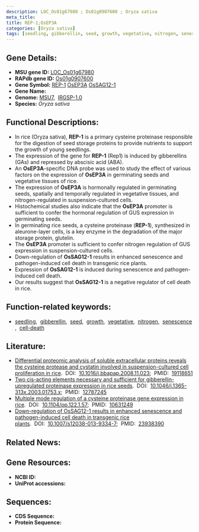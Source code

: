 ```yaml
---
description: LOC_Os01g67980 ; Os01g0907600 ; Oryza sativa
meta_title:
title: REP-1;OsEP3A
categories: [Oryza sativa]
tags: [seedling, gibberellin, seed, growth, vegetative, nitrogen, senescence, cell death]
---
```


## Gene Details:
- **MSU gene ID:** [LOC_Os01g67980](http://rice.uga.edu/cgi-bin/ORF_infopage.cgi?orf=LOC_Os01g67980)  
- **RAPdb gene ID:** [Os01g0907600](https://rapdb.dna.affrc.go.jp/locus/?name=Os01g0907600)  
- **Gene Symbol:** <u>REP-1</u>&nbsp;<u>OsEP3A</u>&nbsp;<u>OsSAG12-1</u>
- **Gene Name:**
- **Genome:**  [MSU7](http://rice.uga.edu/),&nbsp;&nbsp;[IRGSP-1.0](https://rapdb.dna.affrc.go.jp/download/irgsp1.html)
- **Species:** *Oryza sativa*

## Functional Descriptions:
   - In rice (Oryza sativa), **REP-1** is a primary cysteine proteinase responsible for the digestion of seed storage proteins to provide nutrients to support the growth of young seedlings.
   - The expression of the gene for **REP-1** (Rep1) is induced by gibberellins (GAs) and repressed by abscisic acid (ABA).
   - An **OsEP3A**-specific DNA probe was used to study the effect of various factors on the expression of **OsEP3A** in germinating seeds and vegetative tissues of rice.
   - The expression of **OsEP3A** is hormonally regulated in germinating seeds, spatially and temporally regulated in vegetative tissues, and nitrogen-regulated in suspension-cultured cells.
   - Histochemical studies also indicate that the **OsEP3A** promoter is sufficient to confer the hormonal regulation of GUS expression in germinating seeds.
   - In germinating rice seeds, a cysteine proteinase (**REP-1**), synthesized in aleurone-layer cells, is a key enzyme in the degradation of the major storage protein, glutelin.
   - The **OsEP3A** promoter is sufficient to confer nitrogen regulation of GUS expression in suspension-cultured cells.
   - Down-regulation of **OsSAG12-1** results in enhanced senescence and pathogen-induced cell death in transgenic rice plants.
   - Expression of **OsSAG12-1** is induced during senescence and pathogen-induced cell death.
   - Our results suggest that **OsSAG12-1** is a negative regulator of cell death in rice.

## Function-related keywords:
   - [seedling](/tags/seedling/),&nbsp;&nbsp;[gibberellin](/tags/gibberellin/),&nbsp;&nbsp;[seed](/tags/seed/),&nbsp;&nbsp;[growth](/tags/growth/),&nbsp;&nbsp;[vegetative](/tags/vegetative/),&nbsp;&nbsp;[nitrogen](/tags/nitrogen/),&nbsp;&nbsp;[senescence](/tags/senescence/),&nbsp;&nbsp;[cell-death](/tags/cell-death/)

## Literature:
   - [Differential proteomic analysis of soluble extracellular proteins reveals the cysteine protease and cystatin involved in suspension-cultured cell proliferation in rice](https://www.doi.org/10.1016/j.bbapap.2008.11.023).&nbsp;&nbsp;DOI:&nbsp;&nbsp;[10.1016/j.bbapap.2008.11.023](https://www.doi.org/10.1016/j.bbapap.2008.11.023);&nbsp;&nbsp;PMID:&nbsp;&nbsp;[19118651](https://pubmed.ncbi.nlm.nih.gov/19118651/)
   - [Two cis-acting elements necessary and sufficient for gibberellin-upregulated proteinase expression in rice seeds](https://www.doi.org/10.1046/j.1365-313x.2003.01753.x).&nbsp;&nbsp;DOI:&nbsp;&nbsp;[10.1046/j.1365-313x.2003.01753.x](https://www.doi.org/10.1046/j.1365-313x.2003.01753.x);&nbsp;&nbsp;PMID:&nbsp;&nbsp;[12787245](https://pubmed.ncbi.nlm.nih.gov/12787245/)
   - [Multiple mode regulation of a cysteine proteinase gene expression in rice](https://www.doi.org/10.1104/pp.122.1.57).&nbsp;&nbsp;DOI:&nbsp;&nbsp;[10.1104/pp.122.1.57](https://www.doi.org/10.1104/pp.122.1.57);&nbsp;&nbsp;PMID:&nbsp;&nbsp;[10631249](https://pubmed.ncbi.nlm.nih.gov/10631249/)
   - [Down-regulation of OsSAG12-1 results in enhanced senescence and pathogen-induced cell death in transgenic rice plants](https://www.doi.org/10.1007/s12038-013-9334-7).&nbsp;&nbsp;DOI:&nbsp;&nbsp;[10.1007/s12038-013-9334-7](https://www.doi.org/10.1007/s12038-013-9334-7);&nbsp;&nbsp;PMID:&nbsp;&nbsp;[23938390](https://pubmed.ncbi.nlm.nih.gov/23938390/)

## Related News:

## Gene Resources:
- **NCBI ID:**  []()
- **UniProt accessions:** [](https://www.uniprot.org/uniprotkb//entry)

## Sequences:
- **CDS Sequence:**
- **Protein Sequence:**
